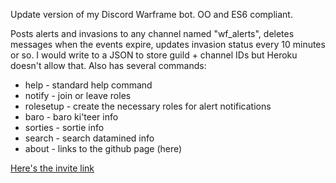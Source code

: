 Update version of my Discord Warframe bot. OO and ES6 compliant.

Posts alerts and invasions to any channel named "wf_alerts", deletes messages when the events expire, updates invasion status every 10 minutes or so. I would write to a JSON to store guild + channel IDs but Heroku doesn't allow that. Also has several commands:

* help - standard help command
* notify - join or leave roles
* rolesetup - create the necessary roles for alert notifications
* baro - baro ki'teer info
* sorties - sortie info
* search - search datamined info
* about - links to the github page (here)

[Here's the invite link](https://discordapp.com/oauth2/authorize?client_id=267451911840595980&scope=bot)
